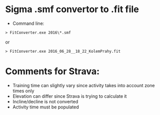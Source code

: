 # Sigma .smf convertor to .fit file

* Command line:
```
> FitConverter.exe 2016\*.smf
```

or

```
> FitConverter.exe 2016_06_28__18_22_KolemPrahy.fit
```

# Comments for Strava:

* Training time can slightly vary since activity takes into account zone times only
* Elevation can differ since Strava is trying to calculate it
* Incline/decline is not converted
* Activity time must be populated

